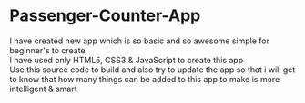 # Passenger-Counter-App
I have created new app which is so basic and so awesome simple for beginner's to create<br>
I have used only HTML5, CSS3 & JavaScript to create this app<br>
Use this source code to build and also try to update the app so that i will get to know that how many things can be added to this app to make is more intelligent & smart
